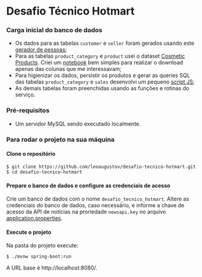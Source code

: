 # Desafio Técnico Hotmart

### Carga inicial do banco de dados
 - Os dados para as tabelas `customer` e `seller` foram gerados usando este [gerador de pessoas](https://www.4devs.com.br/gerador_de_pessoas);
 - Para as tabelas `product_category` e `product` usei o dataset [Cosmetic Products](https://www.kaggle.com/mfsoftworks/cosmetic-products). 
 Criei um [notebook](https://www.kaggle.com/leoaugustov/cosmetic-product-dataset-extraction) bem simples para realizar o download apenas 
 das colunas que me interessavam;
  - Para higienizar os dados, persistir os produtos e gerar as queries SQL das tabelas `product_category` e `sales` desenvolvi um 
  pequeno [script JS](https://gist.github.com/leoaugustov/7d36c59665557c51bff4aeef55381206);
  - As demais tabelas foram preenchidas usando as funções e rotinas do serviço.

### Pré-requisitos
 - Um servidor MySQL sendo executado localmente.
### Para rodar o projeto na sua máquina
#### Clone o repositório
    $ git clone https://github.com/leoaugustov/desafio-tecnico-hotmart.git
    $ cd desafio-tecnico-hotmart
#### Prepare o banco de dados e configure as credenciais de acesso
Crie um banco de dados com o nome `desafio_tecnico_hotmart`.
Altere as credenciais do banco de dados, caso necessário, e informe a chave de acesso da API de notícias na proriedade `newsapi.key` 
no arquivo [application.properties](https://github.com/leoaugustov/desafio-tecnico-hotmart/blob/main/src/main/resources/application.properties).
#### Execute o projeto
Na pasta do projeto execute:

    $ ./mvnw spring-boot:run

A URL base é http://localhost:8080/.
